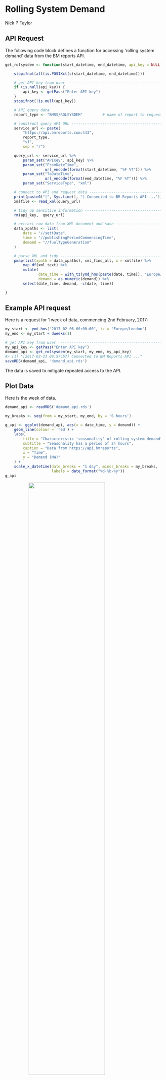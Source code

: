 Rolling System Demand
================
Nick P Taylor

API Request
-----------

The following code block defines a function for accessing 'rolling system demand' data from the BM reports API.

``` r
get_rolsysdem <- function(start_datetime, end_datetime, api_key = NULL) {

    stopifnot(all(is.POSIXct(c(start_datetime, end_datetime))))

    # get API key from user  ---------------------------------------------------
    if (is.null(api_key)) {
        api_key <- getPass("Enter API key")
    }
    stopifnot(!is.null(api_key))

    # API query data
    report_type <- "BMRS/ROLSYSDEM"         # name of report to request from API

    # construct query API URL --------------------------------------------------
    service_url <- paste(
        "https://api.bmreports.com:443",
        report_type,
        "v1",
        sep = "/")

    query_url <- service_url %>%
        param_set("APIKey", api_key) %>%
        param_set("FromDateTime",
                  url_encode(format(start_datetime, "%F %T"))) %>%
        param_set("ToDateTime",
                  url_encode(format(end_datetime, "%F %T"))) %>%
        param_set("ServiceType", "xml")

    # connect to API and request data -----------------------------------------
    print(paste0("[", Sys.time(), "] Connected to BM Reports API ..."))
    xmlfile <- read_xml(query_url)

    # tidy up sensitive information -------------------------------------------
    rm(api_key,  query_url)

    # extract raw data from XML document and save -----------------------------
    data_xpaths <- list(
        date = "//settDate",
        time = "//publishingPeriodCommencingTime",
        demand = "//fuelTypeGeneration"
    )

    # parse XML and tidy -------------------------------------------------------
    pmap(list(xpath = data_xpaths), xml_find_all, x = xmlfile) %>%
        map_df(xml_text) %>%
        mutate(
               date_time = with_tz(ymd_hms(paste(date, time)), 'Europe/London'),
               demand = as.numeric(demand)) %>%
        select(date_time, demand, -c(date, time))

}
```

Example API request
-------------------

Here is a request for 1 week of data, commencing 2nd February, 2017:

``` r
my_start <- ymd_hms("2017-02-06 00:00:00", tz = 'Europe/London')
my_end <- my_start + dweeks(1)
```

``` r
# get API key from user  ---------------------------------------------------
my_api_key <- getPass("Enter API key")
demand_api <- get_rolsysdem(my_start, my_end, my_api_key)
#> [1] "[2017-02-23 09:57:57] Connected to BM Reports API ..."
saveRDS(demand_api, 'demand_api.rds')
```

The data is saved to mitigate repeated access to the API.

Plot Data
---------

Here is the week of data.

``` r
demand_api <- readRDS('demand_api.rds')

my_breaks <- seq(from = my_start, my_end, by = '6 hours')

g_api <- ggplot(demand_api, aes(x = date_time, y = demand)) +
    geom_line(colour = 'red') +
    labs(
        title = "Characteristic 'seasonality' of rolling system demand",
        subtitle = "Seasonality has a period of 24 hours",
        caption = "Data from https://api.bmreports",
        x = "Time",
        y = "Demand (MW)"
    ) +
    scale_x_datetime(date_breaks = "1 day", minor_breaks = my_breaks,
                     labels = date_format("%d-%b-%y"))
g_api
```

<img src="rolling-system-demand_files/figure-markdown_github/g_api-1.png" width="70%" style="display: block; margin: auto;" />

As expected, clear daily seasonality is observed.

Grid Watch Data
---------------

I am interested in studying the national grid demand over a period of several years. I discovered that the demand data accessed above is limited to requests of 2000 rows. This is a total of 1 week. Rather than use the API in a loop to get many weeks data and potentially getting blocked, I have decided to download a flat file from [Gridwatch](http://www.gridwatch.templar.co.uk/). This is done manually which is not ideal. It is claimed that this data is collected from the BM reports so should be the same data. Before using this data, a consistency check against the API data direct from the BM reports will be of interest.

### Read Grid Watch Data

The CSV file is read and tidied as follows:

``` r
demand_gw <- read_csv('gridwatch.csv',
    col_types = cols(
        id = col_integer(),
        timestamp = col_datetime(format = ""),
        demand = col_integer()
    )
)

demand_gw <- demand_gw %>%
    mutate(date_time = with_tz(timestamp, tzone = 'Europe/London')) %>%
    mutate(date_time = floor_date(date_time, "5 mins")) %>%
    select(date_time, demand, -c(id, timestamp)) %>%
    arrange(date_time)

saveRDS(demand_gw, "demand_gw.rds")
```

Note that this is rounded to 5 minutes since this is the inverval at which BM reports occur. The discrepancy in time is likely due to time it takes to collect the data from the BM report server.

There is a fair bit of data here. The first date in the data is 2011-05-27 and the final date is 2017-02-21 i.e. the final date is when I downloaded the data. The data should be captured at apporoximately 5 mins intervals. This is a quick santity check of this fact.

``` r
demand_gw <- readRDS('demand_gw.rds')

no_mins <- demand_gw$date_time %>%
    range() %>%
    diff() %>%
    as.duration() %>%
    as.numeric("minutes")

# expect reading every 5 mins --------------------------------------------------
sprintf("Expected number rows: %i", no_mins/5)
#> [1] "Expected number rows: 603926"
sprintf("Actual number of rows: %i", nrow(demand_gw))
#> [1] "Actual number of rows: 602074"

# what is happening ------------------------------------------------------------
diff_check <- demand_gw %>%
    mutate(interval = as.numeric(date_time - lag(date_time))) %>%
    drop_na() %>%
    mutate(interval = cut(interval, breaks = c(-Inf, seq(260, 340, 5), Inf)))

g_diff_check <- ggplot(diff_check, aes(x = interval)) +
    geom_bar() +
    theme(axis.text.x = element_text(angle = 90)) +
    labs(
        title = "Distribution of intervals",
        subtitle = "Centered at 300s (5 mins) with significant outliers",
        x = "Interval (s)",
        y = "Count"
    )
g_diff_check
```

<img src="rolling-system-demand_files/figure-markdown_github/diff_check-1.png" width="70%" style="display: block; margin: auto;" />

Upon inspection of the data, at first sight, there appears to be nothing out of the ordinary other than the fact that sometimes, observations are quite regular and centered around 300 seconds. However, there are exceptions.

The integrity of the data against the API data visually:

``` r
# filter 2016 demand -----------------------------------------------------------
my_start <- ymd_hms("2017-02-06 00:00:00", tz = 'Europe/London')
my_end <- my_start + dweeks(1)

demand_feb <- demand_gw %>%
    filter(between(date_time, my_start, my_end))

g_check_level <- g_api +
    geom_line(data = demand_feb, aes(x = date_time, y = demand),
              col = 'green', lty = 'dashed')
g_check_level
```

<img src="rolling-system-demand_files/figure-markdown_github/g_check_level-1.png" width="70%" style="display: block; margin: auto;" />

Now, a thorogh check of the grid watch data against the API data will be performed. Consider the data for 2016 which is plotted here:

``` r
my_start <- ymd_hms("2016-01-01 00:00:00", tz = 'Europe/London')
my_end <- my_start + dyears(1)

demand_2016 <- demand_gw %>%
    filter(between(date_time, my_start, my_end))

g_gw_dem_2016 <- ggplot(demand_2016, aes(x = date_time, y = demand)) +
    geom_line() +
    labs(
        title = "Rolling system demand for 2016",
        caption = "Data from https://api.bmreports",
        x = "Time",
        y = "Demand (MW)"
    )
g_gw_dem_2016
```

<img src="rolling-system-demand_files/figure-markdown_github/g_gw_dem_2016-1.png" width="70%" style="display: block; margin: auto;" />

There are some 'spikes' which require some investigation. A starting point could be to directly request the data through the API at these times and compare it to spikes recorded in the grid watch summarised data. First, demand greater than 60GW or less than 5GW, are filtered. By observervation, this filter should caputure the 10 obvious spikes.

``` r
# filter results that have greater than 60000 MW demand ------------------------
spikes <- demand_2016 %>%
    filter(demand > 60000 | demand < 5000) %>%
    mutate(year_day = yday(date_time))
spikes
#> # A tibble: 49 × 3
#>              date_time demand year_day
#>                 <dttm>  <int>    <dbl>
#> 1  2016-01-22 14:25:00  82251       22
#> 2  2016-01-28 22:40:00   3343       28
#> 3  2016-01-28 22:45:00   3368       28
#> 4  2016-01-28 22:50:00   3393       28
#> 5  2016-01-28 22:55:00   3418       28
#> 6  2016-01-28 23:00:00   3443       28
#> 7  2016-01-28 23:05:00   3464       28
#> 8  2016-01-28 23:10:00   3295       28
#> 9  2016-01-28 23:15:00   3091       28
#> 10 2016-01-28 23:20:00   3091       28
#> # ... with 39 more rows
```

It is apparent that spikes sometimes occur consecutively. These shall be grouped and then a 4 hour window centered on the spikes will be computed.

``` r
spikes <- spikes %>%
    group_by(year_day) %>%
    summarise(mean_time = floor_date(mean(date_time), "5 min")) %>%
    mutate(start_time = mean_time - hours(2),
           end_time = mean_time + hours(2))
spikes
#> # A tibble: 10 × 4
#>    year_day           mean_time          start_time            end_time
#>       <dbl>              <dttm>              <dttm>              <dttm>
#> 1        22 2016-01-22 14:25:00 2016-01-22 12:25:00 2016-01-22 16:25:00
#> 2        28 2016-01-28 23:15:00 2016-01-28 21:15:00 2016-01-29 01:15:00
#> 3        29 2016-01-29 00:05:00 2016-01-28 22:05:00 2016-01-29 02:05:00
#> 4        33 2016-02-02 12:30:00 2016-02-02 10:30:00 2016-02-02 14:30:00
#> 5        77 2016-03-17 11:45:00 2016-03-17 09:45:00 2016-03-17 13:45:00
#> 6       131 2016-05-10 12:55:00 2016-05-10 10:55:00 2016-05-10 14:55:00
#> 7       201 2016-07-19 13:20:00 2016-07-19 11:20:00 2016-07-19 15:20:00
#> 8       258 2016-09-14 15:45:00 2016-09-14 13:45:00 2016-09-14 17:45:00
#> 9       292 2016-10-18 13:05:00 2016-10-18 11:05:00 2016-10-18 15:05:00
#> 10      334 2016-11-29 12:35:00 2016-11-29 10:35:00 2016-11-29 14:35:00
```

There are 10 rows of data so it is confirmed that 10 spikes are captured within the windows. Next, the API will be invoked given the spike start and end 4 hour slots. Here, the `purrr` package is used which faciliates iterative use of functions. The result will be stored as a 'nested' data frame i.e. a column of data frames within a data frame.

``` r
spikes <- spikes %>%
    mutate(demand_api = map2(start_time, end_time, get_rolsysdem, my_api_key))
#> [1] "[2017-02-23 09:58:06] Connected to BM Reports API ..."
#> [1] "[2017-02-23 09:58:07] Connected to BM Reports API ..."
#> [1] "[2017-02-23 09:58:07] Connected to BM Reports API ..."
#> [1] "[2017-02-23 09:58:08] Connected to BM Reports API ..."
#> [1] "[2017-02-23 09:58:08] Connected to BM Reports API ..."
#> [1] "[2017-02-23 09:58:09] Connected to BM Reports API ..."
#> [1] "[2017-02-23 09:58:09] Connected to BM Reports API ..."
#> [1] "[2017-02-23 09:58:10] Connected to BM Reports API ..."
#> [1] "[2017-02-23 09:58:10] Connected to BM Reports API ..."
#> [1] "[2017-02-23 09:58:11] Connected to BM Reports API ..."
```

A similar process can be performed for the grid watch data. A filter function is created first to enhance readability of code. Then the function is iterated:

``` r
gw_filter <- function(x, y) {
    demand_gw %>% filter(between(date_time, x, y))
}

spikes <- spikes %>%
    mutate(demand_gw = map2(start_time, end_time, gw_filter))
```

It is desirable to merge the API and grid watch data sets for each time window. Since the times at which values are recorded in the two data sets are not synchronised, the `xts` package will be used to handle this:

``` r
merge_demand <- function(df_api, df_gw) {
    xts_api <- xts(df_api$demand, df_api$date_time)
    colnames(xts_api) <- "api"
    xts_gw <- xts(df_gw$demand, df_gw$date_time)
    colnames(xts_gw) <- "gw"

    cbind(xts_api, xts_gw) %>%
        broom::tidy() %>%
        drop_na() %>%
        rename(date_time = index, source = series, demand = value) %>%
        as_tibble()
}

spikes <- spikes %>%
    mutate(demand = map2(demand_api, demand_gw, merge_demand)) %>%
    select(-c(demand_gw, demand_api, mean_time))

saveRDS(spikes, "spikes.rds")
```

Each spike time window can now be plotted so that the grid watch and API data can be compared.

``` r
spike_plot <- function(df) {
    ggplot(df, aes(x = date_time, y = demand, colour = source)) +
        geom_step(aes(alpha = source)) +
        scale_color_manual(
            values = c('black', 'red'),
            labels = c("API", "Grid Watch")) +
        scale_alpha_manual(values = c(1, 0.5), guide = FALSE) +
        geom_point(aes(size = source, fill = source),
                   shape = 21, fill = 'white') +
        scale_fill_manual(values = c('white', 'red'), guide = FALSE) +
        scale_size_manual(values = c(2, .7), guide = FALSE) +
        labs(
            title = "Rolling system demand",
            subtitle = paste("Date:",
                             format(df[1, 'date_time'], "%a %b %e, %Y")),
            caption = "Data from https://api.bmreports",
            colour = "Source",
            x = "Time",
            y = "Demand (MW)"
        ) +
        theme(legend.justification = c(0, 1),
              legend.position = c(0.01, 0.99))
}

spikes$demand %>% map(spike_plot)
#> [[1]]
```

<img src="rolling-system-demand_files/figure-markdown_github/spike_plot-1.png" width="70%" style="display: block; margin: auto;" />

    #> 
    #> [[2]]

<img src="rolling-system-demand_files/figure-markdown_github/spike_plot-2.png" width="70%" style="display: block; margin: auto;" />

    #> 
    #> [[3]]

<img src="rolling-system-demand_files/figure-markdown_github/spike_plot-3.png" width="70%" style="display: block; margin: auto;" />

    #> 
    #> [[4]]

<img src="rolling-system-demand_files/figure-markdown_github/spike_plot-4.png" width="70%" style="display: block; margin: auto;" />

    #> 
    #> [[5]]

<img src="rolling-system-demand_files/figure-markdown_github/spike_plot-5.png" width="70%" style="display: block; margin: auto;" />

    #> 
    #> [[6]]

<img src="rolling-system-demand_files/figure-markdown_github/spike_plot-6.png" width="70%" style="display: block; margin: auto;" />

    #> 
    #> [[7]]

<img src="rolling-system-demand_files/figure-markdown_github/spike_plot-7.png" width="70%" style="display: block; margin: auto;" />

    #> 
    #> [[8]]

<img src="rolling-system-demand_files/figure-markdown_github/spike_plot-8.png" width="70%" style="display: block; margin: auto;" />

    #> 
    #> [[9]]

<img src="rolling-system-demand_files/figure-markdown_github/spike_plot-9.png" width="70%" style="display: block; margin: auto;" />

    #> 
    #> [[10]]

<img src="rolling-system-demand_files/figure-markdown_github/spike_plot-10.png" width="70%" style="display: block; margin: auto;" />

The following observations are made:

-   Spikes are windowed in plots 1, 4, 5, 6, 7, 9, 10. Dips are windowed in plots 2, 3, 4, 8. Note that 2 and 3 are the same incident. It is reported twice since the start and finish spans midnight.

-   Many of the data points bewteen the API and grid watch are alinged; but not all. It is difficult to comment on why this discrepancy occurs without digging into detail on how grid watch collects the API data.

-   All spike incidents reported in grid watch are spurious as the direct results from the API do not exhibit such spikes. Interestingly, every spurious spike is preceded by a period during which the API does not report data from several 5 minute periods.

-   Aside from the dip exhibited in the grid watch data in 4, the others appear to align with dips reported by the API. Each of these dips include 0MW demand. In my view, it is safe to assume that this is spurious.

My approach will be to remove the spikes and dips in the grid watch data based on the evidence above.

``` r
demand_2016 <- demand_2016  %>%
    filter(demand < 60000 & demand > 5000)
```

Regularising the time series
----------------------------

The forecasting functions in the `forecast` package assume that the data is observed at regular intervals. Currently, the data does not adhere to this since there are missing records. Here, the `xts` package is used to apply 'last observation carried forward' join with a regular time series. Note that most of this code relates to conversions between data frames and time series.

``` r
demand_2016_xts <- xts(demand_2016$demand, with_tz(demand_2016$date_time, 'UTC'))
reg_time <- seq(my_start, my_end, by = "5 mins")

demand_2016_reg_df <- demand_2016_xts %>%
    merge(reg_time, fill = na.locf) %>%
    merge(reg_time, join = 'inner') %>%
    broom::tidy() %>%
    mutate(date_time = with_tz(index, 'Europe/London')) %>%
    select(date_time, demand = value) %>%
    as_tibble()
```

A quick sanity check

``` r
ggplot(demand_2016, aes(x = date_time, y = demand)) +
    geom_line(size = 0.5) +
    geom_line(data = demand_2016_reg_df, aes(x = date_time, y = demand),
              col = 'red', linetype = 'dashed') +
    coord_cartesian(xlim =
                    c(ymd_hms("2016-06-01 00:00:00", "2016-07-01 00:00:00")))
```

<img src="rolling-system-demand_files/figure-markdown_github/unnamed-chunk-3-1.png" width="70%" style="display: block; margin: auto;" />

We must select the unit of the time series and to begin with, we shall choose one day as the unit.

``` r
demand_2016_reg_ts <- ts(demand_2016_reg_df$demand, frequency = 12 * 24)
```

``` r
seas_adj <- ma(ma(demand_2016_reg_ts, order = 12 * 24), order = 7 * 12 * 24)
demand_2016_reg_df <- demand_2016_reg_df %>%
    mutate(seas_adj = coredata(seas_adj)) %>%
    gather(var, value, -date_time, na.rm = TRUE)
```

``` r
ggplot(demand_2016_reg_df, aes(x = date_time, y = value, colour = var)) +
    geom_line() +
    coord_cartesian(
        xlim = c(ymd_hms("2016-01-01 00:00:00", "2016-04-01 00:00:00")),
        ylim = c(0, 50000)) +
    labs(
        title = "Rolling system demand",
        subtitle = "Applying simple moving average to de-season",
        caption = "Data from https://api.bmreports",
        colour = "Demand",
        x = "Time",
        y = "Demand (MW)"
    ) +
    theme(legend.justification = c(1, 0), legend.position = c(0.99, 0.01))
```

<img src="rolling-system-demand_files/figure-markdown_github/unnamed-chunk-6-1.png" width="70%" style="display: block; margin: auto;" />

The following observations are made:

-   Spikes are windowed in plots 1, 4, 5, 6, 7, 9, 10. Dips are windowed in plots 2, 3, 4, 8. Note that 2 and 3 are the same incident. It is reported twice since the start and finish spans midnight.

-   Many of the data points bewteen the API and grid watch are alinged; but not all. It is difficult to comment on why this discrepancy occurs without digging into detail on how grid watch collects the API data.

-   All spike incidents reported in grid watch are spurious as the direct results from the API do not exhibit such spikes. Interestingly, every spurious spike is preceded by a period during which the API does not report data from several 5 minute periods.

-   Aside from the dip exhibited in the grid watch data in 4, the others appear to align with dips reported by the API. Each of these dips include 0MW demand. In my view, it is safe to assume that this is spurious.

My approach will be to remove the spikes and dips in the grid watch data based on the evidence above.

``` r
rm(my_api_key)
```
